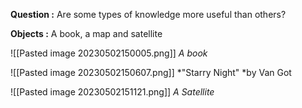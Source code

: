 
**Question :** Are some types of knowledge more useful than others?

**Objects :**  A book, a map and satellite

![[Pasted image 20230502150005.png]]
*A book*

![[Pasted image 20230502150607.png]]
*"Starry Night" *by Van Got

![[Pasted image 20230502151121.png]]
*A Satellite*

